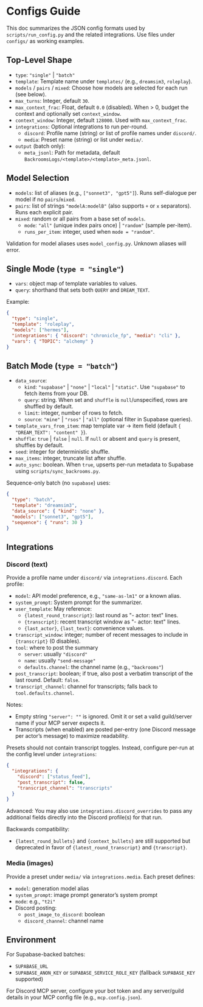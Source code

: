# Configs Guide

This doc summarizes the JSON config formats used by `scripts/run_config.py` and the related integrations. Use files under `configs/` as working examples.

## Top-Level Shape

- `type`: `"single"` | `"batch"`
- `template`: Template name under `templates/` (e.g., `dreamsim3`, `roleplay`).
- `models` / `pairs` / `mixed`: Choose how models are selected for each run (see below).
- `max_turns`: Integer, default `30`.
- `max_context_frac`: Float, default `0.0` (disabled). When > 0, budget the context and optionally set `context_window`.
- `context_window`: Integer, default `128000`. Used with `max_context_frac`.
- `integrations`: Optional integrations to run per-round.
  - `discord`: Profile name (string) or list of profile names under `discord/`.
  - `media`: Preset name (string) or list under `media/`.
- `output` (batch only):
  - `meta_jsonl`: Path for metadata, default `BackroomsLogs/<template>/<template>_meta.jsonl`.

## Model Selection

- `models`: list of aliases (e.g., `["sonnet3", "gpt5"]`). Runs self-dialogue per model if no `pairs`/`mixed`.
- `pairs`: list of strings `"modelA:modelB"` (also supports `+` or `x` separators). Runs each explicit pair.
- `mixed`: random or all pairs from a base set of `models`.
  - `mode`: `"all"` (unique index pairs once) | `"random"` (sample per-item).
  - `runs_per_item`: integer, used when `mode = "random"`.

Validation for model aliases uses `model_config.py`. Unknown aliases will error.

## Single Mode (`type = "single"`)

- `vars`: object map of template variables to values.
- `query`: shorthand that sets both `QUERY` and `DREAM_TEXT`.

Example:

```json
{
  "type": "single",
  "template": "roleplay",
  "models": ["hermes"],
  "integrations": { "discord": "chronicle_fp", "media": "cli" },
  "vars": { "TOPIC": "alchemy" }
}
```

## Batch Mode (`type = "batch"`)

- `data_source`:
  - `kind`: `"supabase"` | `"none"` | `"local"` | `"static"`. Use `"supabase"` to fetch items from your DB.
  - `query`: string. When set and `shuffle` is `null`/unspecified, rows are shuffled by default.
  - `limit`: integer, number of rows to fetch.
  - `source`: `"mine"` | `"rsos"` | `"all"` (optional filter in Supabase queries).
- `template_vars_from_item`: map template var -> item field (default `{ "DREAM_TEXT": "content" }`).
- `shuffle`: `true` | `false` | `null`. If `null` or absent and `query` is present, shuffles by default.
- `seed`: integer for deterministic shuffle.
- `max_items`: integer, truncate list after shuffle.
- `auto_sync`: boolean. When `true`, upserts per-run metadata to Supabase using `scripts/sync_backrooms.py`.

Sequence-only batch (no `supabase`) uses:

```json
{
  "type": "batch",
  "template": "dreamsim3",
  "data_source": { "kind": "none" },
  "models": ["sonnet3", "gpt5"],
  "sequence": { "runs": 30 }
}
```

## Integrations

### Discord (text)

Provide a profile name under `discord/` via `integrations.discord`. Each profile:

- `model`: API model preference, e.g., `"same-as-lm1"` or a known alias.
- `system_prompt`: System prompt for the summarizer.
- `user_template`: May reference:
  - `{latest_round_transcript}`: last round as "- actor: text" lines.
  - `{transcript}`: recent transcript window as "- actor: text" lines.
  - `{last_actor}`, `{last_text}`: convenience values.
- `transcript_window`: integer; number of recent messages to include in `{transcript}` (0 disables).
- `tool`: where to post the summary
  - `server`: usually `"discord"`
  - `name`: usually `"send-message"`
  - `defaults.channel`: the channel name (e.g., `"backrooms"`)
- `post_transcript`: boolean; if true, also post a verbatim transcript of the last round. Default: `false`.
- `transcript_channel`: channel for transcripts; falls back to `tool.defaults.channel`.

Notes:
- Empty string `"server": ""` is ignored. Omit it or set a valid guild/server name if your MCP server expects it.
- Transcripts (when enabled) are posted per-entry (one Discord message per actor’s message) to maximize readability.

Presets should not contain transcript toggles. Instead, configure per-run at the config level under `integrations`:

```json
{
  "integrations": {
    "discord": ["status_feed"],
    "post_transcript": false,
    "transcript_channel": "transcripts"
  }
}
```

Advanced: You may also use `integrations.discord_overrides` to pass any additional fields directly into the Discord profile(s) for that run.

Backwards compatibility:
- `{latest_round_bullets}` and `{context_bullets}` are still supported but deprecated in favor of `{latest_round_transcript}` and `{transcript}`.

### Media (images)

Provide a preset under `media/` via `integrations.media`. Each preset defines:

- `model`: generation model alias
- `system_prompt`: image prompt generator’s system prompt
- `mode`: e.g., `"t2i"`
- Discord posting:
  - `post_image_to_discord`: boolean
  - `discord_channel`: channel name

## Environment

For Supabase-backed batches:
- `SUPABASE_URL`
- `SUPABASE_ANON_KEY` or `SUPABASE_SERVICE_ROLE_KEY` (fallback `SUPABASE_KEY` supported)

For Discord MCP server, configure your bot token and any server/guild details in your MCP config file (e.g., `mcp.config.json`).
